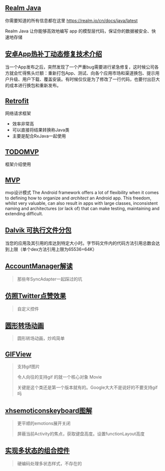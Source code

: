 ## <a href="/realm">Realm Java</a>

你需要知道的所有信息都在这里
<https://realm.io/cn/docs/java/latest>

Realm Java 让你能够高效地编写 app 的模型层代码，保证你的数据被安全、快速地存储

## <a href="/hotfix">安卓App热补丁动态修复技术介绍</a>

当一个App发布之后，突然发现了一个严重bug需要进行紧急修复，这时候公司各方就会忙得焦头烂额：重新打包App、测试、向各个应用市场和渠道换包、提示用户升级、用户下载、覆盖安装。有时候仅仅是为了修改了一行代码，也要付出巨大的成本进行换包和重新发布。

## <a href="retrofit">Retrofit</a>

网络请求框架  

* 效率非常高  
* 可以直接将结果转换称Java类  
* 主要是配合RxJava一起使用  


## <a href="todo-mvp">TODOMVP</a>

框架介绍使用

## <a href="GoogleAndroid-MVP">MVP</a>

mvp设计模式
The Android framework offers a lot of flexibility when it comes to defining how
to organize and <em>architect</em> an Android app. This freedom, whilst very valuable, can also result in apps
with large classes, inconsistent naming and architectures (or lack of) that can
make testing, maintaining and extending difficult.

## <a href="multidex">Dalvik 可执行文件分包</a>

当您的应用及其引用的库达到特定大小时。字节码文件内的代码方法引用总数会达到上限（单个dex方法引用上限为65536=64K）

## <a href="AccountManager">AccountManager解读</a>

> 那些年SyncAdapter一起踩过的坑

## <a href="custome">仿照Twitter点赞效果</a>

> 自定义控件

## <a href="custome2">圆形转场动画</a>

> 圆形转场动画，炒鸡简单

## <a href="gifview">GIFView</a>

> 支持gif图片
>
> 令人向往的支持gif 的就一个核心对象  Movie
>
> 关键是这个类还是第一个版本就有的。Google大大不是说好的不要支持gif吗

## <a href="xhsemoticonskeyboard">xhsemoticonskeyboard图解</a>

> 更平顺的emotions展开关闭
>
> 屏蔽当前Activity的焦点，获取键盘高度。设置functionLayout高度

## <a href="MultiStateLayout">实现多状态的组合控件</a>

> 硬编码处理多状态样式，不存在的

